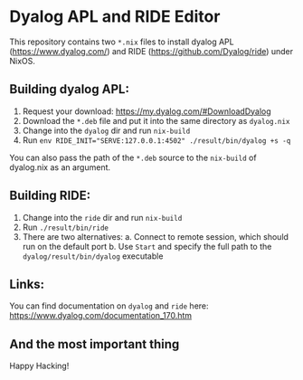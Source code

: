 # Dyalog APL and RIDE Editor

This repository contains two `*.nix` files to install dyalog APL (https://www.dyalog.com/) and RIDE (https://github.com/Dyalog/ride) under NixOS.

## Building dyalog APL:

1. Request your download: https://my.dyalog.com/#DownloadDyalog
2. Download the `*.deb` file and put it into the same directory as `dyalog.nix`
3. Change into the `dyalog` dir and run `nix-build`
4. Run `env RIDE_INIT="SERVE:127.0.0.1:4502" ./result/bin/dyalog +s -q`

You can also pass the path of the `*.deb` source to the `nix-build` of dyalog.nix as an argument.

## Building RIDE:

1. Change into the `ride` dir and run `nix-build`
2. Run `./result/bin/ride`
3. There are two alternatives:
  a. Connect to remote session, which should run on the default port
  b. Use `Start` and specify the full path to the `dyalog/result/bin/dyalog` executable

## Links:

You can find documentation on `dyalog` and `ride` here: https://www.dyalog.com/documentation_170.htm

## And the most important thing

Happy Hacking!